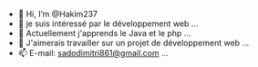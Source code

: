 - 👋 Hi, I’m @Hakim237
- 👀 je suis intéressé par le développement web ...
- 🌱 Actuellement j'apprends le Java et le php ...
- 💞️ J'aimerais travailler sur un projet de développement web ...
- 📫 E-mail: sadodimitri861@gmail.com ...

<!---

--->
